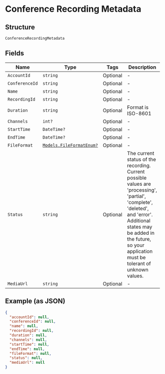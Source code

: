 
# Conference Recording Metadata

## Structure

`ConferenceRecordingMetadata`

## Fields

| Name | Type | Tags | Description |
|  --- | --- | --- | --- |
| `AccountId` | `string` | Optional | - |
| `ConferenceId` | `string` | Optional | - |
| `Name` | `string` | Optional | - |
| `RecordingId` | `string` | Optional | - |
| `Duration` | `string` | Optional | Format is ISO-8601 |
| `Channels` | `int?` | Optional | - |
| `StartTime` | `DateTime?` | Optional | - |
| `EndTime` | `DateTime?` | Optional | - |
| `FileFormat` | [`Models.FileFormatEnum?`](/doc/Voice/models/file-format-enum.md) | Optional | - |
| `Status` | `string` | Optional | The current status of the recording. Current possible values are 'processing', 'partial', 'complete', 'deleted', and 'error'. Additional states may be added in the future, so your application must be tolerant of unknown values. |
| `MediaUrl` | `string` | Optional | - |

## Example (as JSON)

```json
{
  "accountId": null,
  "conferenceId": null,
  "name": null,
  "recordingId": null,
  "duration": null,
  "channels": null,
  "startTime": null,
  "endTime": null,
  "fileFormat": null,
  "status": null,
  "mediaUrl": null
}
```

